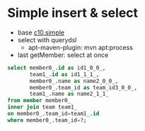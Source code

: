 
# Simple insert & select
* base [c10.simple](../c01.simple/README.md)
* select with querydsl
  * apt-maven-plugin: mvn apt:process
* last getMember: select at once
```sql
select member0_.id as id1_0_0_,
       team1_.id as id1_1_1_,
       member0_.name as name2_0_0_,
       member0_.team_id as team_id3_0_0_,
       team1_.name as name2_1_1_
from member member0_ 
inner join team team1_ 
on member0_.team_id=team1_.id 
where member0_.team_id=?;
```